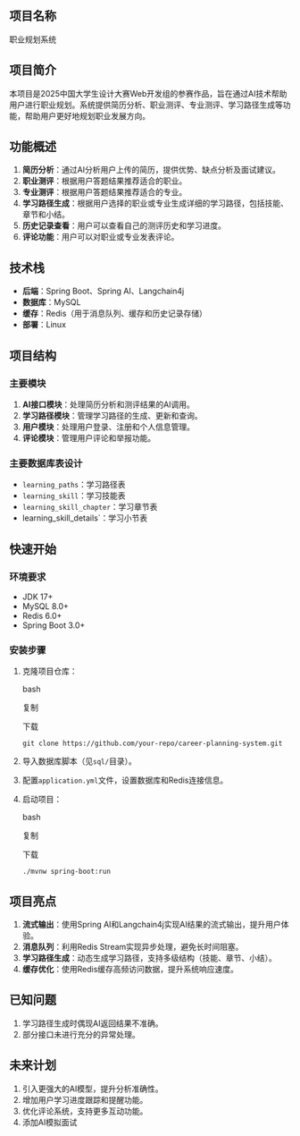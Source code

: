 ## 项目名称

职业规划系统

## 项目简介

本项目是2025中国大学生设计大赛Web开发组的参赛作品，旨在通过AI技术帮助用户进行职业规划。系统提供简历分析、职业测评、专业测评、学习路径生成等功能，帮助用户更好地规划职业发展方向。

## 功能概述

1. **简历分析**：通过AI分析用户上传的简历，提供优势、缺点分析及面试建议。
2. **职业测评**：根据用户答题结果推荐适合的职业。
3. **专业测评**：根据用户答题结果推荐适合的专业。
4. **学习路径生成**：根据用户选择的职业或专业生成详细的学习路径，包括技能、章节和小结。
5. **历史记录查看**：用户可以查看自己的测评历史和学习进度。
6. **评论功能**：用户可以对职业或专业发表评论。

## 技术栈

- **后端**：Spring Boot、Spring AI、Langchain4j
- **数据库**：MySQL
- **缓存**：Redis（用于消息队列、缓存和历史记录存储）
- **部署**：Linux

## 项目结构

### 主要模块

1. **AI接口模块**：处理简历分析和测评结果的AI调用。
2. **学习路径模块**：管理学习路径的生成、更新和查询。
3. **用户模块**：处理用户登录、注册和个人信息管理。
4. **评论模块**：管理用户评论和举报功能。

### 主要数据库表设计

- `learning_paths`：学习路径表
- `learning_skill`：学习技能表
- `learning_skill_chapter`：学习章节表
- learning_skill_details`：学习小节表

## 快速开始

### 环境要求

- JDK 17+
- MySQL 8.0+
- Redis 6.0+
- Spring Boot 3.0+

### 安装步骤

1. 克隆项目仓库：

   bash

   

   复制

   

   下载

   ```
   git clone https://github.com/your-repo/career-planning-system.git
   ```

2. 导入数据库脚本（见`sql/`目录）。

3. 配置`application.yml`文件，设置数据库和Redis连接信息。

4. 启动项目：

   bash

   

   复制

   

   下载

   ```
   ./mvnw spring-boot:run
   ```

## 项目亮点

1. **流式输出**：使用Spring AI和Langchain4j实现AI结果的流式输出，提升用户体验。
2. **消息队列**：利用Redis Stream实现异步处理，避免长时间阻塞。
3. **学习路径生成**：动态生成学习路径，支持多级结构（技能、章节、小结）。
4. **缓存优化**：使用Redis缓存高频访问数据，提升系统响应速度。

## 已知问题

1. 学习路径生成时偶现AI返回结果不准确。
2. 部分接口未进行充分的异常处理。

## 未来计划

1. 引入更强大的AI模型，提升分析准确性。
2. 增加用户学习进度跟踪和提醒功能。
3. 优化评论系统，支持更多互动功能。
4. 添加AI模拟面试